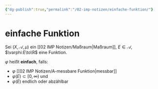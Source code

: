 ```yaml
---
{"dg-publish":true,"permalink":"/02-imp-notizen/einfache-funktion/"}
---
```


# einfache Funktion
Sei $(X,\mathcal{A},\mu)$ ein [[02 IMP Notizen/Maßraum\|Maßraum]], $E\in\mathcal{A}$, $\varphi:E\to\R$ eine Funktion. 

$\varphi$ heißt **einfach**, falls: 
- $\varphi$ [[02 IMP Notizen/A-messbare Funktion\|messbar]]
- $\varphi(E)\subset[0,\infty)$ und
- $\varphi(E)$ endlich oder abzählbar